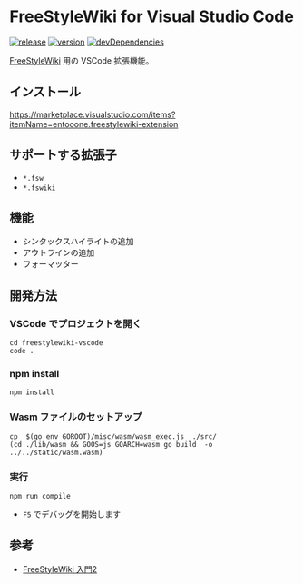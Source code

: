 # FreeStyleWiki for Visual Studio Code

[![release](https://img.shields.io/github/workflow/status/entooone/freestylewiki-vscode/release?label=release&logo=github)](https://github.com/entooone/freestylewiki-vscode/actions?query=workflow%3Arelease)
[![version](https://img.shields.io/vscode-marketplace/v/entooone.freestylewiki-extension.svg?style=flat&logo=visual%20studio%20code&label=vscode%20marketplace)](https://marketplace.visualstudio.com/items?itemName=entooone.freestylewiki-extension)
[![devDependencies](https://img.shields.io/david/dev/entooone/freestylewiki-vscode?label=devDependencies&logo=node.js&logoColor=white)](https://david-dm.org/entooone/freestylewiki-vscode?type=dev)

[FreeStyleWiki](https://fswiki.osdn.jp/cgi-bin/wiki.cgi) 用の VSCode 拡張機能。

## インストール

https://marketplace.visualstudio.com/items?itemName=entooone.freestylewiki-extension

## サポートする拡張子

- `*.fsw`
- `*.fswiki`

## 機能

- シンタックスハイライトの追加
- アウトラインの追加
- フォーマッター

## 開発方法

### VSCode でプロジェクトを開く

```
cd freestylewiki-vscode
code .
```

### npm install

```
npm install
```

### Wasm ファイルのセットアップ

```
cp  $(go env GOROOT)/misc/wasm/wasm_exec.js  ./src/
(cd ./lib/wasm && GOOS=js GOARCH=wasm go build  -o ../../static/wasm.wasm)
```

### 実行

```
npm run compile
```

- `F5` でデバッグを開始します


## 参考

- [FreeStyleWiki 入門2](http://sumidagawa-shimizu.com/jugyo/wiki/wiki.cgi/teacher/GuideFSW?page=FreeStyleWiki+%C6%FE%CC%E72)
